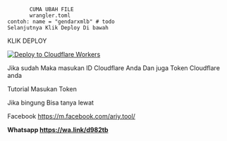            CUMA UBAH FILE 
           wrangler.toml
    contoh: name = "gendarxmlb" # todo
    Selanjutnya Klik Deploy Di bawah

KLIK DEPLOY

   [![Deploy to Cloudflare Workers](https://deploy.workers.cloudflare.com/button)](https://deploy.workers.cloudflare.com/?url=https://github.com/Gendarxml/Gendarxml)

Jika sudah Maka masukan ID Cloudflare Anda
Dan juga Token Cloudflare anda

Tutorial Masukan Token

Jika bingung Bisa tanya lewat 

Facebook
https://m.facebook.com/ariy.tool/

<b>Whatsapp
https://wa.link/d982tb
